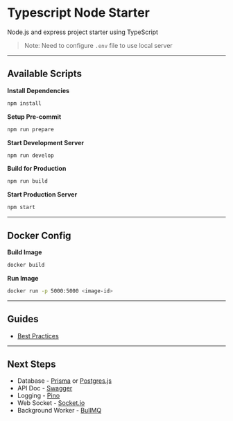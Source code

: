 # Typescript Node Starter

Node.js and express project starter using TypeScript

> Note: Need to configure `.env` file to use local server

---

## Available Scripts

**Install Dependencies**

```bash
npm install
```

**Setup Pre-commit**

```bash
npm run prepare
```

**Start Development Server**

```bash
npm run develop
```

**Build for Production**

```bash
npm run build
```

**Start Production Server**

```bash
npm start
```

---

## Docker Config

**Build Image**

```bash
docker build
```

**Run Image**

```bash
docker run -p 5000:5000 <image-id>
```

---

## Guides

- [Best Practices](https://github.com/goldbergyoni/nodebestpractices)

---

## Next Steps

- Database - [Prisma](https://www.prisma.io/) or [Postgres.js](https://github.com/porsager/postgres)
- API Doc - [Swagger](https://swagger.io/)
- Logging - [Pino](https://getpino.io/)
- Web Socket - [Socket.io](https://socket.io/)
- Background Worker - [BullMQ](https://docs.bullmq.io/)
